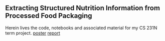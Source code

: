 ##  Extracting Structured Nutrition Information from Processed Food Packaging
Herein lives the code, notebooks and associated material for my CS 231N term project.
[poster](https://github.com/jlikhuva/NutritionProject/blob/master/Data/_poster.pdf)
[report ](https://github.com/jlikhuva/NutritionProject/blob/master/Data/arxiv.pdf)

